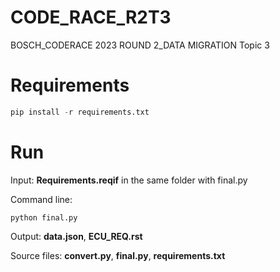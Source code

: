 # CODE_RACE_R2T3
BOSCH_CODERACE 2023 ROUND 2_DATA MIGRATION Topic 3

# Requirements
```python
pip install -r requirements.txt
```

# Run
Input: **Requirements.reqif** in the same folder with final.py

Command line:
```
python final.py
```

Output: **data.json**, **ECU_REQ.rst**

Source files: **convert.py**, **final.py**, **requirements.txt**
